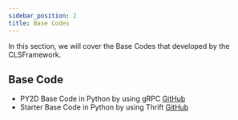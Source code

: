 ```yaml
---
sidebar_position: 2
title: Base Codes
---
```


In this section, we will cover the Base Codes that developed by the CLSFramework.

## Base Code

- PY2D Base Code in Python by using gRPC [GitHub](https://github.com/CLSFramework/py2d)
- Starter Base Code in Python by using Thrift [GitHub](https://github.com/CLSFramework/starter-playmaker-server-python-thrift)

